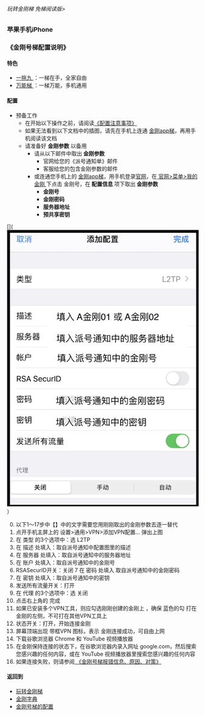 ###### 玩转金刚梯 免梯阅读版>
### 苹果手机iPhone
### 《金刚号梯配置说明》

#### 特色
  - [ 一拖九 ](https://github.com/a2zitpro/web/blob/master/LadderFree/kkDictionary/OneForNine.md)：一梯在手，全家自由
  - [ 万能梯 ](https://github.com/a2zitpro/web/blob/master/LadderFree/kkDictionary/KKLadderKKIDMultipurpose.md)：一梯万能，多机通用
 
#### 配置
- 预备工作
  - 在开始以下操作之前，请阅读[《配置注意事项》](https://github.com/a2zitpro/web/blob/master/LadderFree/kkDictionary/ConsiderationsWhileConfigureKKID.md)
  - 如果无法看到以下文档中的插图，请先在手机上连通 [金刚app梯](https://github.com/a2zitpro/web/blob/master/LadderFree/kkDictionary/KKLadderAPP.md)，再用手机阅读该文档
  - 请准备好 <strong>金刚参数</strong> 以备用
    - 请从以下邮件中取出<strong> 金刚参数</strong>
      - 官网给您的《派号通知单》邮件
      - 客服给您的包含金刚参数的邮件
    - 或连通您手机上的 [金刚app梯](https://github.com/a2zitpro/web/blob/master/LadderFree/kkDictionary/KKLadderAPP.md)，用手机登录[官网](https://www.atozitpro.net/zh/)，在[ 官网>菜单>我的金刚 ](https://www.atozitpro.net/zh/my-account/)下点击 金刚号，在<strong> 配置信息 </strong>项下取出<strong> 金刚参数 </strong>
      - <strong>金刚号
      - 金刚密码
      - 服务器地址
      - 预共享密钥</strong>
  

[comment]:#
<!-- 注释 -->
[](![image](https://github.com/a2zitpro/web/blob/master/LadderFree/Apple/iPhone/KKLadderKKID/1F022B4B-2F6B-482D-9A2B-78D2C92FC0BA.jpeg)）

0. 以下1～17步中【】中的文字需要您用刚刚取出的金刚参数去逐一替代
1. 点开手机主屏上的 设置>通用>VPN>添加VPN配置… 弹出上图
2. 在 类型 的3个选项中：选 L2TP
3. 在 描述 处填入：取自派号通知中配置图里的描述
4. 在 服务器 处填入：取自派号通知中的服务器地址
5. 在 账户 处填入：取自派号通知中的金刚号
6. RSASecurID开关：关闭 
7 在 密码 处填入 取自派号通知中的金刚密码
8. 在 密钥 处填入：取自派号通知中的密钥
9. 发送所有流量开关：打开
10. 在 代理 的3个选项中：选 关闭 
11. 点击右上角的 完成
12. 如果已安装多个VPN工具，则应勾选刚刚创建的金刚上 ，确保 蓝色的勾 打在金刚的左侧，不可打在其他VPN工具上
13. 状态开关：打开，开始连接金刚
14. 屏幕顶端出现 带框VPN 图标，表示 金刚连接成功，可自由上网
15. 下载谷歌浏览器 Chrome 和 YouTube 视频播放器
16. 在金刚保持连接的状态下，在谷歌浏览器内录入网址 google.com，然后搜索您感兴趣的任何内容，或在 YouTube 视频播放器里搜索您感兴趣的任何内容
17. 如果连接失败，则请参阅[ 《金刚号梯报错信息、原因、对策》](https://github.com/a2zitpro/web/blob/master/LadderFree/kkDictionary/KKLadderKKIDErroMessage.md)


#### 返回到
- [玩转金刚梯](https://github.com/a2zitpro/web/blob/master/LadderFree/A.md)
- [金刚字典](https://github.com/a2zitpro/web/blob/master/LadderFree/kkDictionary/KKDictionary.md)
- [金刚号梯的配置](https://github.com/a2zitpro/web/blob/master/LadderFree/kkDictionary/KKLadderConfigration/KKLadderConfigration.md)
